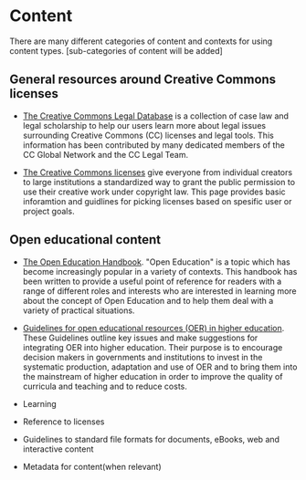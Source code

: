
# Content

There are many different categories of content and contexts for using content types. [sub-categories of content will be added]

## General resources around Creative Commons licenses
- [The Creative Commons Legal Database](https://creativecommons.org/2020/12/03/explore-the-new-cc-legal-database-site/) is a collection of case law and legal scholarship to help our users learn more about legal issues surrounding Creative Commons (CC) licenses and legal tools. This information has been contributed by many dedicated members of the CC Global Network and the CC Legal Team. 

- [The Creative Commons licenses](https://creativecommons.org/about/cclicenses/) give everyone from individual creators to large institutions a standardized way to grant the public permission to use their creative work under copyright law. This page provides basic inforamtion and guidlines for picking licenses based on spesific user or project goals. 

## Open educational content

- [The Open Education Handbook](https://en.wikibooks.org/wiki/Open_Education_Handbook). &quot;Open Education&quot; is a topic which has become increasingly popular in a variety of contexts. This handbook has been written to provide a useful point of reference for readers with a range of different roles and interests who are interested in learning more about the concept of Open Education and to help them deal with a variety of practical situations.

- [Guidelines for open educational resources (OER) in higher education](http://www.unesco.org/new/en/communication-and-information/resources/publications-and-communication-materials/publications/full-list/guidelines-for-open-educational-resources-oer-in-higher-education/). These Guidelines outline key issues and make suggestions for integrating OER into higher education. Their purpose is to encourage decision makers in governments and institutions to invest in the systematic production, adaptation and use of OER and to bring them into the mainstream of higher education in order to improve the quality of curricula and teaching and to reduce costs.

- Learning
- Reference to licenses
- Guidelines to standard file formats for documents, eBooks, web and interactive content
- Metadata for content(when relevant)

